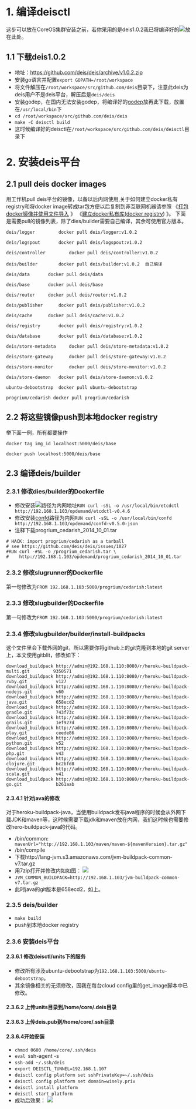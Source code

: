 # 1. 编译deisctl
这步可以放在CoreOS集群安装之前，若你采用的是deis1.0.2我已将编译好的![](https://github.com/wiselyman/deis-installation/blob/master/01resources/deisctl)放在此处。
## 1.1 下载deis1.0.2
- 地址：https://github.com/deis/deis/archive/v1.0.2.zip
- 安装go语言并配置`export GOPATH=/root/workspace`
- 将文件解压在`/root/workspace/src/github.com/deis`目录下，注意此deis为deis用户不是deis平台，解压后是`deis/deis`
- 安装godep，在国内无法安装godep，将编译好的[godep](https://github.com/wiselyman/deis-installation/blob/master/01resources/godep)放再此下载，放置在`/usr/local/bin`下
- `cd /root/workspace/src/github.com/deis/deis`
- `make -C deisctl build`
-  这时候编译好的deisctl在`/root/workspace/src/github.com/deis/deisctl`目录下

# 2. 安装deis平台
## 2.1 pull deis docker images
用工作机pull deis平台的镜像，以备以后内网使用,关于如何建立docker私有registry和将docker image转成tar包方便以后复制到非互联网机器请参照
《[打包docker镜像并使用文件导入](http://wiselyman.iteye.com/blog/2153202) 》
《[建立docker私有库(docker registry](http://wiselyman.iteye.com/blog/2153083)) 》。
下面是需要pull的镜像列表，除了dies/builder需要自己编译，其余可使用官方版本。
```
deis/logger      	docker pull deis/logger:v1.0.2

deis/logspout    	docker pull deis/logspout:v1.0.2

deis/controller         docker pull deis/controller:v1.0.2

deis/builder  		docker pull deis/builder:v1.0.2  自己编译

deis/data  		docker pull deis/data

deis/base 		docker pull deis/base

deis/router		docker pull deis/router:v1.0.2

deis/publisher 		docker pull deis/publisher:v1.0.2

deis/cache 		docker pull deis/cache:v1.0.2

deis/registry 		docker pull deis/registry:v1.0.2

deis/database   	docker pull deis/database:v1.0.2

deis/store-metadata 	docker pull deis/store-metadata:v1.0.2

deis/store-gateway   	docker pull deis/store-gateway:v1.0.2  

deis/store-monitor  	docker pull deis/store-monitor:v1.0.2  

deis/store-daemon 	docker pull deis/store-daemon:v1.0.2  

ubuntu-debootstrap  docker pull ubuntu-debootstrap

progrium/cedarish docker pull progrium/cedarish 
```
## 2.2 将这些镜像push到本地docker registry
举下面一例，所有都要操作
```
docker tag img_id localhost:5000/deis/base

docker push localhost:5000/deis/base
```
## 2.3 编译deis/builder
### 2.3.1 修改dies/builder的Dockerfile
- 修改安装![](https://github.com/wiselyman/deis-installation/blob/master/01resources/etcdctl-v0.4.6)路径为内网地址`RUN curl -sSL -o /usr/local/bin/etcdctl http://192.168.1.103/opdemand/etcdctl-v0.4.6`
- 修改安装[confd](https://github.com/wiselyman/deis-installation/blob/master/01resources/confd-v0.5.0-json)路径为内网`RUN curl -sSL -o /usr/local/bin/confd http://192.168.1.103/opdemand/confd-v0.5.0-json`
- 注释下载progrium_cedarish_2014_10_01.tar 
```
# HACK: import progrium/cedarish as a tarball
# see https://github.com/deis/deis/issues/1027
#RUN curl -#SL -o /progrium_cedarish.tar \
#    http://192.168.1.103/opdemand/progrium_cedarish_2014_10_01.tar 
```
### 2.3.2 修改slugrunner的Dockerfile
第一句修改为`FROM 192.168.1.103:5000/progrium/cedarish:latest`
### 2.3.3 修改slugbuilder的Dockerfile
第一句修改为`FROM 192.168.1.103:5000/progrium/cedarish:latest`
### 2.3.4 修改slugbuilder/builder/install-buildpacks
这个文件里会下载外网的git，所以需要你将github上的git克隆到本地的git server上，本文使用gitblit，修改如下：
```
download_buildpack http://admin@192.168.1.110:8080/r/heroku-buildpack-multi.git         9350571
download_buildpack http://admin@192.168.1.110:8080/r/heroku-buildpack-ruby.git           v127
download_buildpack http://admin@192.168.1.110:8080/r/heroku-buildpack-nodejs.git         v60
download_buildpack http://admin@192.168.1.110:8080/r/heroku-buildpack-java.git           658ecd2
download_buildpack http://admin@192.168.1.110:8080/r/heroku-buildpack-gradle.git         743f73c
download_buildpack http://admin@192.168.1.110:8080/r/heroku-buildpack-grails.git         1ef927d
download_buildpack http://admin@192.168.1.110:8080/r/heroku-buildpack-play.git           ceede86
download_buildpack http://admin@192.168.1.110:8080/r/heroku-buildpack-python.git         v52
download_buildpack http://admin@192.168.1.110:8080/r/heroku-buildpack-php.git            v43
download_buildpack http://admin@192.168.1.110:8080/r/heroku-buildpack-clojure.git        bc2bfd8
download_buildpack http://admin@192.168.1.110:8080/r/heroku-buildpack-scala.git          v41
download_buildpack http://admin@192.168.1.110:8080/r/heroku-buildpack-go.git             b261aab
```
#### 2.3.4.1 针对java的修改
对于heroku-buildpack-java，当使用buildpack发布java程序的时候会从外网下载JDK和maven等，这时候需要下载jdk和maven放在内网，我们这时候也需要修改hero-buildpack-java的代码。
- /bin/common:` mavenUrl="http://192.168.1.103/maven/maven-${mavenVersion}.tar.gz"`
- /bin/compile 
 - 下载http://lang-jvm.s3.amazonaws.com/jvm-buildpack-common-v7.tar.gz
 - 用7zip打开并修改内如如图：
   ![](https://raw.githubusercontent.com/wiselyman/deis-installation/master/01resources/heroku-buildpack-java.jpg)
 - `JVM_COMMON_BUILDPACK=http://192.168.1.103/jvm-buildpack-common-v7.tar.gz`
- 此时java的git版本是658ecd2，如上。

### 2.3.5 deis/builder
- `make build`
- push到本地docker registry

### 2.3.6 安装deis平台

#### 2.3.6.1 修改deisctl/units下的服务
- 修改所有涉及ubuntu-debootstrap为`192.168.1.103:5000/ubuntu-debootstrap`。
- 其余镜像相关的无须修改，因我在每台cloud config里的get_image脚本中已修改。

#### 2.3.6.2 上传units目录到/home/core/.deis目录

#### 2.3.6.3 上传deis.pub到/home/core/.ssh目录

#### 2.3.6.4开始安装
- `chmod 0600 /home/core/.ssh/deis  `
- `eval `ssh-agent -s`  `
- `ssh-add ~/.ssh/deis `
- `export DEISCTL_TUNNEL=192.168.1.107`
- `deisctl config platform set sshPrivateKey=~/.ssh/deis  `
- `deisctl config platform set domain=wisely.priv`
- `deisctl install platform  `
- `deisctl start platform  `
- 成功后效果：
  ![](https://raw.githubusercontent.com/wiselyman/deis-installation/master/01resources/deis-success.jpg)
